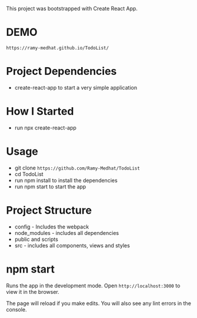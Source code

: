 This project was bootstrapped with Create React App.

# DEMO
`https://ramy-medhat.github.io/TodoList/`

# Project Dependencies
- create-react-app to start a very simple application
# How I Started
- run npx create-react-app

# Usage
- git clone `https://github.com/Ramy-Medhat/TodoList`
- cd TodoList
- run npm install to install the dependencies
- run npm start to start the app
# Project Structure
- config - Includes the webpack
- node_modules - includes all dependencies
- public and scripts
- src - includes all components, views and styles
# npm start
Runs the app in the development mode.
Open `http://localhost:3000` to view it in the browser.

The page will reload if you make edits.
You will also see any lint errors in the console.